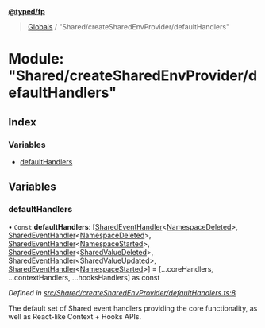 **[@typed/fp](../README.md)**

> [Globals](../globals.md) / "Shared/createSharedEnvProvider/defaultHandlers"

# Module: "Shared/createSharedEnvProvider/defaultHandlers"

## Index

### Variables

* [defaultHandlers](_shared_createsharedenvprovider_defaulthandlers_.md#defaulthandlers)

## Variables

### defaultHandlers

• `Const` **defaultHandlers**: [[SharedEventHandler](_shared_createsharedenvprovider_sharedeventhandler_.md#sharedeventhandler)\<[NamespaceDeleted](_shared_core_events_namespaceevent_.namespacedeleted.md)>, [SharedEventHandler](_shared_createsharedenvprovider_sharedeventhandler_.md#sharedeventhandler)\<[NamespaceDeleted](_shared_core_events_namespaceevent_.namespacedeleted.md)>, [SharedEventHandler](_shared_createsharedenvprovider_sharedeventhandler_.md#sharedeventhandler)\<[NamespaceStarted](_shared_core_events_namespaceevent_.namespacestarted.md)>, [SharedEventHandler](_shared_createsharedenvprovider_sharedeventhandler_.md#sharedeventhandler)\<[SharedValueDeleted](_shared_core_events_sharedvalueevent_.sharedvaluedeleted.md)>, [SharedEventHandler](_shared_createsharedenvprovider_sharedeventhandler_.md#sharedeventhandler)\<[SharedValueUpdated](_shared_core_events_sharedvalueevent_.sharedvalueupdated.md)>, [SharedEventHandler](_shared_createsharedenvprovider_sharedeventhandler_.md#sharedeventhandler)\<[NamespaceStarted](_shared_core_events_namespaceevent_.namespacestarted.md)>] = [...coreHandlers, ...contextHandlers, ...hooksHandlers] as const

*Defined in [src/Shared/createSharedEnvProvider/defaultHandlers.ts:8](https://github.com/TylorS/typed-fp/blob/f129829/src/Shared/createSharedEnvProvider/defaultHandlers.ts#L8)*

The default set of Shared event handlers providing the core functionality, as well as React-like Context + Hooks APIs.
